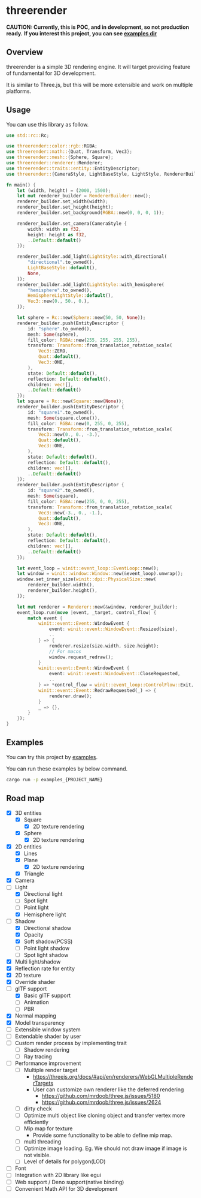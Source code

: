 # threerender

**CAUTION: Currently, this is POC, and in development, so not production ready.**
**If you interest this project, you can see [examples dir](/examples)**

## Overview

threerender is a simple 3D rendering engine.
It will target providing feature of fundamental for 3D development.

It is similar to Three.js, but this will be more extensible and work on multiple platforms. 

## Usage

You can use this library as follow.

```rust
use std::rc::Rc;

use threerender::color::rgb::RGBA;
use threerender::math::{Quat, Transform, Vec3};
use threerender::mesh::{Sphere, Square};
use threerender::renderer::Renderer;
use threerender::traits::entity::EntityDescriptor;
use threerender::{CameraStyle, LightBaseStyle, LightStyle, RendererBuilder, HemisphereLightStyle};

fn main() {
    let (width, height) = (2000, 1500);
    let mut renderer_builder = RendererBuilder::new();
    renderer_builder.set_width(width);
    renderer_builder.set_height(height);
    renderer_builder.set_background(RGBA::new(0, 0, 0, 1));

    renderer_builder.set_camera(CameraStyle {
        width: width as f32,
        height: height as f32,
        ..Default::default()
    });

    renderer_builder.add_light(LightStyle::with_directional(
        "directional".to_owned(),
        LightBaseStyle::default(),
        None,
    ));
    renderer_builder.add_light(LightStyle::with_hemisphere(
        "hemisphere".to_owned(),
        HemisphereLightStyle::default(),
        Vec3::new(0., 50., 0.),
    ));

    let sphere = Rc::new(Sphere::new(50, 50, None));
    renderer_builder.push(EntityDescriptor {
        id: "sphere".to_owned(),
        mesh: Some(sphere),
        fill_color: RGBA::new(255, 255, 255, 255),
        transform: Transform::from_translation_rotation_scale(
            Vec3::ZERO,
            Quat::default(),
            Vec3::ONE,
        ),
        state: Default::default(),
        reflection: Default::default(),
        children: vec![],
        ..Default::default()
    });
    let square = Rc::new(Square::new(None));
    renderer_builder.push(EntityDescriptor {
        id: "square1".to_owned(),
        mesh: Some(square.clone()),
        fill_color: RGBA::new(0, 255, 0, 255),
        transform: Transform::from_translation_rotation_scale(
            Vec3::new(0., 0., -3.),
            Quat::default(),
            Vec3::ONE,
        ),
        state: Default::default(),
        reflection: Default::default(),
        children: vec![],
        ..Default::default()
    });
    renderer_builder.push(EntityDescriptor {
        id: "square2".to_owned(),
        mesh: Some(square),
        fill_color: RGBA::new(255, 0, 0, 255),
        transform: Transform::from_translation_rotation_scale(
            Vec3::new(-3., 0., -1.),
            Quat::default(),
            Vec3::ONE,
        ),
        state: Default::default(),
        reflection: Default::default(),
        children: vec![],
        ..Default::default()
    });

    let event_loop = winit::event_loop::EventLoop::new();
    let window = winit::window::Window::new(&event_loop).unwrap();
    window.set_inner_size(winit::dpi::PhysicalSize::new(
        renderer_builder.width(),
        renderer_builder.height(),
    ));

    let mut renderer = Renderer::new(&window, renderer_builder);
    event_loop.run(move |event, _target, control_flow| {
        match event {
            winit::event::Event::WindowEvent {
                event: winit::event::WindowEvent::Resized(size),
                ..
            } => {
                renderer.resize(size.width, size.height);
                // For macos
                window.request_redraw();
            }
            winit::event::Event::WindowEvent {
                event: winit::event::WindowEvent::CloseRequested,
                ..
            } => *control_flow = winit::event_loop::ControlFlow::Exit,
            winit::event::Event::RedrawRequested(_) => {
                renderer.draw();
            }
            _ => {},
        }
    });
}
```

## Examples

You can try this project by [examples](/examples).

You can run these examples by below command.

```sh
cargo run -p examples_{PROJECT_NAME}
```

## Road map

- [x] 3D entities
  - [x] Square
    - [x] 2D texture rendering
  - [x] Sphere
    - [x] 2D texture rendering
- [x] 2D entities
  - [x] Lines
  - [x] Plane
    - [x] 2D texture rendering
  - [x] Triangle
- [x] Camera
- [ ] Light
  - [x] Directional light
  - [ ] Spot light
  - [ ] Point light
  - [x] Hemisphere light
- [ ] Shadow
  - [x] Directional shadow
  - [x] Opacity
  - [x] Soft shadow(PCSS)
  - [ ] Point light shadow
  - [ ] Spot light shadow
- [x] Multi light/shadow
- [x] Reflection rate for entity
- [x] 2D texture
- [x] Override shader
- [ ] glTF support
  - [x] Basic glTF support
  - [ ] Animation
  - [ ] PBR
- [x] Normal mapping
- [x] Model transparency
- [ ] Extensible window system
- [ ] Extendable shader by user
- [ ] Custom render process by implementing trait
  - [ ] Shadow rendering
  - [ ] Ray tracing
- [ ] Performance improvement
    - [ ] Multiple render target
      - https://threejs.org/docs/#api/en/renderers/WebGLMultipleRenderTargets
      - User can customize own renderer like the deferred rendering
        - https://github.com/mrdoob/three.js/issues/5180
        - https://github.com/mrdoob/three.js/issues/2624
    - [ ] dirty check
    - [ ] Optimize multi object like cloning object and transfer vertex more efficiently
    - [ ] Mip map for texture
      - Provide some functionality to be able to define mip map.
    - [ ] multi threading
    - [ ] Optimize image loading. Eg. We should not draw image if image is not visible.
    - [ ] Level of details for polygon(LOD)
- [ ] Font
- [ ] Integration with 2D library like egui
- [ ] Web support / Deno support(native binding)
- [ ] Convenient Math API for 3D development
